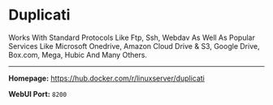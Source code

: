# Duplicati

Works With Standard Protocols Like Ftp, Ssh, Webdav As Well As Popular Services Like Microsoft Onedrive, Amazon Cloud Drive & S3, Google Drive, Box.com, Mega, Hubic And Many Others.

---

**Homepage:** https://hub.docker.com/r/linuxserver/duplicati

**WebUI Port:** `8200`